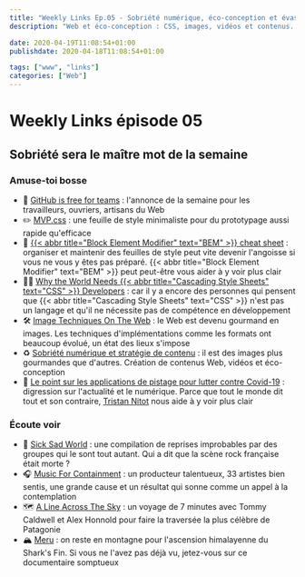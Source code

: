```yaml
---
title: "Weekly Links Ep.05 - Sobriété numérique, éco-conception et évasion"
description: "Web et éco-conception : CSS, images, vidéos et contenus. La sobriété s'impose."

date: 2020-04-19T11:08:54+01:00
publishdate: 2020-04-18T11:08:54+01:00

tags: ["www", "links"]
categories: ["Web"]
---
```


# Weekly Links épisode 05

## Sobriété sera le maître mot de la semaine

### Amuse-toi bosse

- 🎉 <a href="https://github.blog/2020-04-14-github-is-now-free-for-teams" hreflang="en" lang="en">GitHub is free for teams</a>&nbsp;: l'annonce de la semaine pour les travailleurs, ouvriers, artisans du Web
- ✏️ <a href="https://andybrewer.github.io/mvp/" hreflang="en" lang="en">MVP.css</a>&nbsp;: une feuille de style minimaliste pour du prototypage aussi rapide qu'efficace
- 🧰 <a href="https://9elements.com/bem-cheat-sheet/" hreflang="en" lang="en">{{< abbr title="Block Element Modifier" text="BEM" >}} cheat sheet</a>&nbsp;: organiser et maintenir des feuilles de style peut vite devenir l'angoisse si vous ne vous y êtes pas préparé. {{< abbr title="Block Element Modifier" text="BEM" >}} peut peut-être vous aider à y voir plus clair
- 👨‍💻 <a href="https://medium.com/@elad/why-the-world-needs-css-developers-318025a6f5c1" hreflang="en" lang="en">Why the World Needs {{< abbr title="Cascading Style Sheets" text="CSS" >}} Developers</a>&nbsp;: car il y a encore des personnes qui pensent que {{< abbr title="Cascading Style Sheets" text="CSS" >}} n'est pas un langage et qu'il ne nécessite pas de compétence en développement
- 🛠️ <a href="https://ishadeed.com/article/image-techniques/" hreflang="en" lang="en">Image Techniques On The Web</a>&nbsp;: le Web est devenu gourmand en images. Les techniques d'implémentations comme les formats ont beaucoup évolué, un état des lieux s'impose
- ♻️ [Sobriété numérique et stratégie de contenu](https://www.plume-interactive.fr/sobriete-numerique-et-strategie-de-contenu-vers-la-fin-des-videos/)&nbsp;: il est des images plus gourmandes que d'autres. Création de contenus Web, vidéos et éco-conception
- 📡 [Le point sur les applications de pistage pour lutter contre Covid-19](https://standblog.org/blog/post/2020/04/18/Le-point-sur-les-applications-de-pistage-pour-lutter-contre-Covid-19)&nbsp;: digression sur l'actualité et le numérique. Parce que tout le monde dit tout et son contraire, [Tristan Nitot](https://fr.wikipedia.org/wiki/Tristan_Nitot) nous aide à y voir plus clair

### Écoute voir

- 🎸 [Sick Sad World](https://gonzai.com/sick-sad-world-la-compilation-quil-manquait-au-confinement/)&nbsp;: une compilation de reprises improbables par des groupes qui le sont tout autant. Qui a dit que la scène rock française était morte&nbsp;?
- 🎧 [Music For Containment](https://www.nova.fr/molecule-reunit-33-artistes-pour-une-compil-collaborative-et-solidaire)&nbsp;: un producteur talentueux, 33 artistes bien sentis, une grande cause et un résultat qui sonne comme un appel à la contemplation
- 🗺️ <a href="https://www.patagonia.com/stories/a-line-across-the-sky/video-79842.html" hreflang="en" lang="en">A Line Across The Sky</a>&nbsp;: un voyage de 7 minutes avec Tommy Caldwell et Alex Honnold pour faire la traversée la plus célèbre de Patagonie
- 🏔️ [Meru](https://www.montagnes-magazine.com/videos-film-meru-ascension-ultime-un-eperon-convoite)&nbsp;: on reste en montagne pour l'ascension himalayenne du Shark's Fin. Si vous ne l'avez pas déjà vu, jetez-vous sur ce documentaire somptueux
